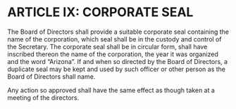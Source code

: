 # ARTICLE IX: CORPORATE SEAL

The Board of Directors shall provide a suitable corporate seal containing the name of the corporation, which seal shall be in the custody and control of the Secretary. The corporate seal shall be in circular form, shall have inscribed thereon the name of the corporation, the year it was organized and the word “Arizona”. If and when so directed by the Board of Directors, a duplicate seal may be kept and used by such officer or other person as the Board of Directors shall name.

Any action so approved shall have the same effect as though taken at a meeting of the directors.